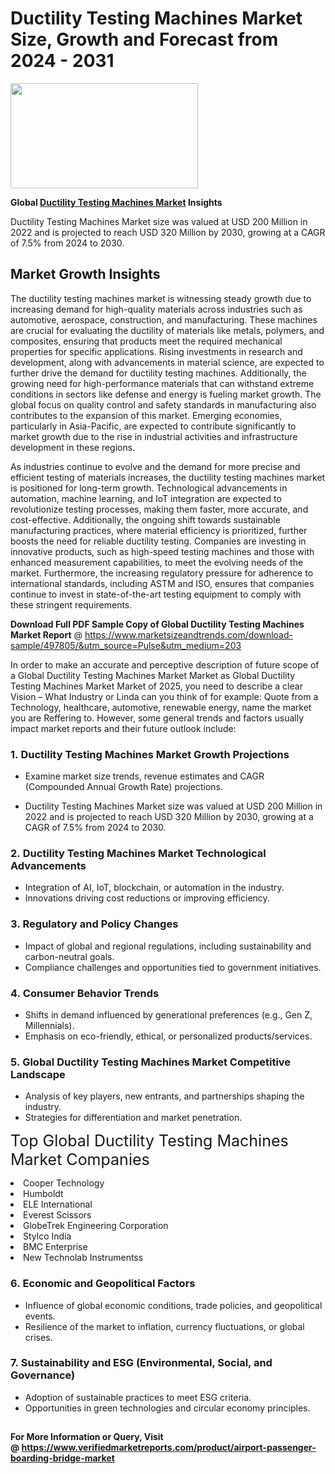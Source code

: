 <H1>Ductility Testing Machines Market Size, Growth and Forecast from 2024 - 2031</H1><img class="aligncenter size-medium wp-image-584254" src="https://thirdeyenews.in/wp-content/uploads/2024/09/Global-Market-Research-300x168.jpeg" alt="" width="300" height="168" /><p><strong>Global&nbsp;<a href="https://www.marketsizeandtrends.com/download-sample/497805/&amp;utm_source=Pulse&amp;utm_medium=203">Ductility Testing Machines Market</a> Insights</strong></p><p>Ductility Testing Machines Market size was valued at USD 200 Million in 2022 and is projected to reach USD 320 Million by 2030, growing at a CAGR of 7.5% from 2024 to 2030.</p><p><h2>Market Growth Insights</h2> <p>The ductility testing machines market is witnessing steady growth due to increasing demand for high-quality materials across industries such as automotive, aerospace, construction, and manufacturing. These machines are crucial for evaluating the ductility of materials like metals, polymers, and composites, ensuring that products meet the required mechanical properties for specific applications. Rising investments in research and development, along with advancements in material science, are expected to further drive the demand for ductility testing machines. Additionally, the growing need for high-performance materials that can withstand extreme conditions in sectors like defense and energy is fueling market growth. The global focus on quality control and safety standards in manufacturing also contributes to the expansion of this market. Emerging economies, particularly in Asia-Pacific, are expected to contribute significantly to market growth due to the rise in industrial activities and infrastructure development in these regions. </p> <p>As industries continue to evolve and the demand for more precise and efficient testing of materials increases, the ductility testing machines market is positioned for long-term growth. Technological advancements in automation, machine learning, and IoT integration are expected to revolutionize testing processes, making them faster, more accurate, and cost-effective. Additionally, the ongoing shift towards sustainable manufacturing practices, where material efficiency is prioritized, further boosts the need for reliable ductility testing. Companies are investing in innovative products, such as high-speed testing machines and those with enhanced measurement capabilities, to meet the evolving needs of the market. Furthermore, the increasing regulatory pressure for adherence to international standards, including ASTM and ISO, ensures that companies continue to invest in state-of-the-art testing equipment to comply with these stringent requirements. </p><p><span class=""><strong>Download Full PDF Sample Copy of Global Ductility Testing Machines Market Report</strong> @ <a href="https://www.marketsizeandtrends.com/download-sample/497805/&amp;utm_source=Pulse&amp;utm_medium=203" target="_blank">https://www.marketsizeandtrends.com/download-sample/497805/&amp;utm_source=Pulse&amp;utm_medium=203</a></span></p><p>In order to make an accurate and perceptive description of future scope of a Global&nbsp;Ductility Testing Machines Market Market as Global&nbsp;Ductility Testing Machines Market Market of 2025, you need to describe a clear Vision &ndash; What Industry or Linda can you think of for example: Quote from a Technology, healthcare, automotive, renewable energy, name the market you are Reffering to. However, some general trends and factors usually impact market reports and their future outlook include:</p><h3>1.&nbsp;<strong>Ductility Testing Machines Market Growth Projections</strong></h3><ul><li>Examine market size trends, revenue estimates and CAGR (Compounded Annual Growth Rate) projections.</li><li><p>Ductility Testing Machines Market size was valued at USD 200 Million in 2022 and is projected to reach USD 320 Million by 2030, growing at a CAGR of 7.5% from 2024 to 2030.</p></li></ul><h3>2.&nbsp;<strong>Ductility Testing Machines Market Technological Advancements</strong></h3><ul><li>Integration of AI, IoT, blockchain, or automation in the industry.</li><li>Innovations driving cost reductions or improving efficiency.</li></ul><h3>3.&nbsp;<strong>Regulatory and Policy Changes</strong></h3><ul><li>Impact of global and regional regulations, including sustainability and carbon-neutral goals.</li><li>Compliance challenges and opportunities tied to government initiatives.</li></ul><h3>4.&nbsp;<strong>Consumer Behavior Trends</strong></h3><ul><li>Shifts in demand influenced by generational preferences (e.g., Gen Z, Millennials).</li><li>Emphasis on eco-friendly, ethical, or personalized products/services.</li></ul><h3>5.&nbsp;<strong>Global Ductility Testing Machines Market Competitive Landscape</strong></h3><ul><li>Analysis of key players, new entrants, and partnerships shaping the industry.</li><li>Strategies for differentiation and market penetration.</li></ul><p data-pm-slice="1 1 []"><span style="color: inherit; font-family: inherit; font-size: 25px;">Top Global Ductility Testing Machines Market Companies</span></p><div class="" data-test-id=""><p><li>Cooper Technology</li><li> Humboldt</li><li> ELE International</li><li> Everest Scissors</li><li> GlobeTrek Engineering Corporation</li><li> Stylco India</li><li> BMC Enterprise</li><li> New Technolab Instrumentss</li></p></div><h3>6.&nbsp;<strong>Economic and Geopolitical Factors</strong></h3><ul><li>Influence of global economic conditions, trade policies, and geopolitical events.</li><li>Resilience of the market to inflation, currency fluctuations, or global crises.</li></ul><h3>7.&nbsp;<strong>Sustainability and ESG (Environmental, Social, and Governance)</strong></h3><ul><li>Adoption of sustainable practices to meet ESG criteria.</li><li>Opportunities in green technologies and circular economy principles.</li></ul><h2><strong style="font-size: 14px;">For More Information or Query, Visit @&nbsp;</strong><a style="background-color: #ffffff; font-size: 14px;" href="https://www.marketsizeandtrends.com/report/ductility-testing-machines-market/" target="_blank">https://www.verifiedmarketreports.com/product/airport-passenger-boarding-bridge-market</a></h2>
